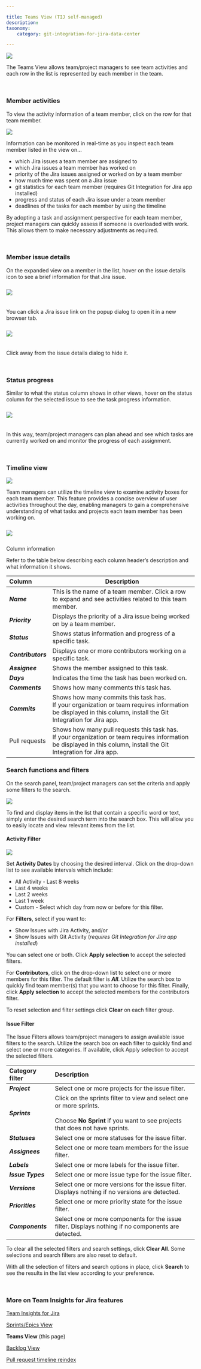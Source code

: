 ```yaml
---

title: Teams View (TIJ self-managed)
description:
taxonomy:
    category: git-integration-for-jira-data-center

---
```


![](/wp-content/uploads/tij-gitcloud-teams-view-main-screen.png)

The Teams View allows team/project managers to see team activities and each row in the list is represented by each member in the team.

&nbsp;

### Member activities

To view the activity information of a team member, click on the row for that team member.

![](/wp-content/uploads/tij-gitcloud-teams-item-details.png)

Information can be monitored in real-time as you inspect each team member listed in the view on…

*   which Jira issues a team member are assigned to
*   which Jira issues a team member has worked on
*   priority of the Jira issues assigned or worked on by a team member
*   how much time was spent on a Jira issue
*   git statistics for each team member (requires Git Integration for Jira app installed)
*   progress and status of each Jira issue under a team member
*   deadlines of the tasks for each member by using the timeline

<div class="bbb-callout bbb--info">
    <div class="irow">
    <div class="ilogobox">
        <span class="logoimg"></span>
    </div>
    <div class="imsgbox">
        By adopting a task and assignment perspective for each team member, project managers can quickly assess if someone is overloaded with work. This allows them to make necessary adjustments as required.
    </div>
    </div>
</div>

&nbsp;

### Member issue details

On the expanded view on a member in the list, hover on the issue details icon to see a brief information for that Jira issue.

<img src='/wp-content/uploads/tij-gitcloud-teams-view-member-issue-mouse-over.png' style='margin:25px auto 35px auto;max-width:100%;display:block;' />

You can click a Jira issue link on the popup dialog to open it in a new browser tab.

<img src='/wp-content/uploads/tij-gitcloud-teams-view-member-issue-dlg-link.png' style='margin:25px auto 35px auto;max-width:100%;display:block;' />

Click away from the issue details dialog to hide it.

&nbsp;

### Status progress

Similar to what the status column shows in other views, hover on the status column for the selected issue to see the task progress information.

<img src='/wp-content/uploads/tij-gitcloud-teams-view-issue-hover-status.png' style='margin:25px auto 35px auto;max-width:100%;display:block;' />

In this way, team/project managers can plan ahead and see which tasks are currently worked on and monitor the progress of each assignment.

&nbsp;

### Timeline view

![](/wp-content/uploads/tij-gitcloud-teams-view-timeline-gen.png)

Team managers can utilize the timeline view to examine activity boxes for each team member. This feature provides a concise overview of user activities throughout the day, enabling managers to gain a comprehensive understanding of what tasks and projects each team member has been working on.

<img src='/wp-content/uploads/tij-gitcloud-teams-voew-activity-log-show.png' style='margin:25px auto;max-width:100%;display:block;' />

Column information

Refer to the table below describing each column header’s description and what information it shows.

| Column | Description |
|:-------|-------------|
| **_Name_** | This is the name of a team member. Click a row to expand and see activities related to this team member. |
| **_Priority_** | Displays the priority of a Jira issue being worked on by a team member. |
| **_Status_** | Shows status information and progress of a specific task. |
| **_Contributors_** | Displays one or more contributors working on a specific task. |
| **_Assignee_** | Shows the member assigned to this task. |
| **_Days_** | Indicates the time the task has been worked on. |
| **_Comments_** | Shows how many comments this task has. |
| **_Commits_** | Shows how many commits this task has.<br><div class="bbb-callout bbb--alert"><div class="irow"><div class="ilogobox"><span class="logoimg"></span></div><div class="imsgbox">If your organization or team requires information be displayed in this column, install the Git Integration for Jira app.</div></div></div> |
| Pull requests | Shows how many pull requests this task has.<br><div class="bbb-callout bbb--alert"><div class="irow"><div class="ilogobox"><span class="logoimg"></span></div><div class="imsgbox">If your organization or team requires information be displayed in this column, install the Git Integration for Jira app.</div></div></div> |

### Search functions and filters

On the search panel, team/project managers can set the criteria and apply some filters to the search.

![](/wp-content/uploads/tij-gitcloud-teams-view-search-panel.png)

To find and display items in the list that contain a specific word or text, simply enter the desired search term into the search box. This will allow you to easily locate and view relevant items from the list.

#### Activity Filter

![](/wp-content/uploads/tij-gitcloud-teams-view-search-activity-filter.png)

Set **Activity Dates** by choosing the desired interval. Click on the drop-down list to see available intervals which include:

*   All Activity - Last 8 weeks
*   Last 4 weeks
*   Last 2 weeks
*   Last 1 week
*   Custom - Select which day from now or before for this filter.

For **Filters**, select if you want to:

*   Show Issues with Jira Activity, and/or
*   Show Issues with Git Activity (_requires Git Integration for Jira app installed_)

You can select one or both. Click **Apply selection** to accept the selected filters.

For **Contributors**, click on the drop-down list to select one or more members for this filter. The default filter is **_All_**. Utilize the search box to quickly find team member(s) that you want to choose for this filter. Finally, click **Apply selection** to accept the selected members for the contributors filter.

To reset selection and filter settings click **Clear** on each filter group.

#### Issue Filter

The Issue Filters allows team/project managers to assign available issue filters to the search. Utilize the search box on each filter to quickly find and select one or more categories. If available, click Apply selection to accept the selected filters.

| Category filter | Description |
|:----------------|:------------|
| **_Project_** | Select one or more projects for the issue filter. |
| **_Sprints_** | Click on the sprints filter to view and select one or more sprints.<br><br>Choose **No Sprint** if you want to see projects that does not have sprints. |
| **_Statuses_** | Select one or more statuses for the issue filter. |
| **_Assignees_** | Select one or more team members for the issue filter. |
| **_Labels_** | Select one or more labels for the issue filter. |
| **_Issue Types_** | Select one or more issue type for the issue filter. |
| **_Versions_** | Select one or more versions for the issue filter. Displays nothing if no versions are detected. |
| **_Priorities_** | Select one or more priority state for the issue filter. |
| **_Components_** | Select one or more components for the issue filter. Displays nothing if no components are detected. |

To clear all the selected filters and search settings, click **Clear All**. Some selections and search filters are also reset to default.

With all the selection of filters and search options in place, click **Search** to see the results in the list view according to your preference.

&nbsp;

### More on Team Insights for Jira features

[Team Insights for Jira](/git-integration-for-jira-data-center/team-insights-for-jira-gij-self-managed)

[Sprints/Epics View](/git-integration-for-jira-data-center/team-insights-for-jira-issues-epics-view-gij-self-managed)

**Teams View** (this page)

[Backlog View](/git-integration-for-jira-data-center/team-insights-for-jira-backlog-view-gij-self-managed)

[Pull request timeline reindex](/git-integration-for-jira-data-center/pull-request-timeline-for-tij-gij-self-managed)


